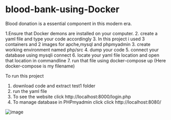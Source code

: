 # blood-bank-using-Docker
Blood donation is a essential component in this modern era.


1.Ensure that Docker demons are installed on your computer.
2. create a yaml file and type your code accordingly
3. In this project i used 3 containers and 2 images for apche,mysql and phpmyadmin
3. create working environment named php/src
4. dump your code
5. connect your database using mysqli connect
6. locate your yaml file location and open that location in commandline
7. run that file using docker-compose up (Here docker-compose is my filename)


To run this project

1. download code and extract test1 folder
2. run the yaml file
3. To see the website click http://localhost:8000/login.php
4. To manage database in PHPmyadmin click click http://localhost:8080/

![image](https://user-images.githubusercontent.com/70406667/164715524-f6b69842-438f-4a34-946e-e52574778db4.png)
